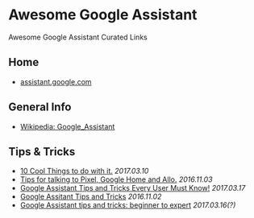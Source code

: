 # Awesome Google Assistant
Awesome Google Assistant Curated Links

## Home
- [assistant.google.com](https://assistant.google.com/)

## General Info
- [Wikipedia: Google_Assistant](https://en.wikipedia.org/wiki/Google_Assistant)

## Tips & Tricks

- [10 Cool Things to do with it.](https://www.droidorigin.com/google-assistant-tips-and-tricks/) *2017.03.10*
- [Tips for talking to Pixel, Google Home and Allo.](https://www.cnet.com/how-to/google-assistant-tips-commands-pixel-google-home-allo/) *2016.11.03*
- [Google Assistant Tips and Tricks Every User Must Know!](https://devs-lab.com/google-assistant-tips-tricks-every-user-must-know.html) *2017.03.17*
- [Google Assitant Tips and Tricks](http://www.techradar.com/how-to/google-assistant-tips-and-tricks) *2016.11.02*
- [Google Assistant tips and tricks: beginner to expert](https://www.androidpit.com/google-assistant-tips-and-tricks) *2017.03.16(?)*